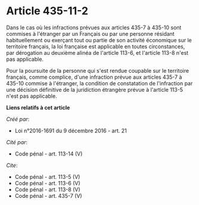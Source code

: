 # Article 435-11-2

Dans le cas où les infractions prévues aux articles 435-7 à 435-10 sont commises à l'étranger par un Français ou par une
personne résidant habituellement ou exerçant tout ou partie de son activité économique sur le territoire français, la loi
française est applicable en toutes circonstances, par dérogation au deuxième alinéa de l'article 113-6, et l'article 113-8
n'est pas applicable. 

Pour la poursuite de la personne qui s'est rendue coupable sur le territoire français, comme complice, d'une infraction
prévue aux articles 435-7 à 435-10 commise à l'étranger, la condition de constatation de l'infraction par une décision
définitive de la juridiction étrangère prévue à l'article 113-5 n'est pas applicable.

**Liens relatifs à cet article**

_Créé par_:

  - Loi n°2016-1691 du 9 décembre 2016 - art. 21

_Cité par_:

  - Code pénal - art. 113-14 (V)

_Cite_:

  - Code pénal - art. 113-5 (V)
  - Code pénal - art. 113-6 (V)
  - Code pénal - art. 113-8 (V)
  - Code pénal - art. 435-7 (V)
